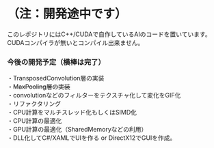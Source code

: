 # （注：開発途中です）
このレポジトリにはC++/CUDAで自作しているAIのコードを置いています。  
CUDAコンパイラが無いとコンパイル出来ません。

### 今後の開発予定（横棒は完了）
・TransposedConvolution層の実装  
・~~MaxPooling層の実装~~  
・convolutionなどのフィルターをテクスチャ化して変化をGIF化  
・リファクタリング  
・CPU計算をマルチスレッド化もしくはSIMD化  
・CPU計算の最適化  
・GPU計算の最適化（SharedMemoryなどの利用）  
・DLL化してC#/XAMLでUIを作る or DirectX12でGUIを作成。

